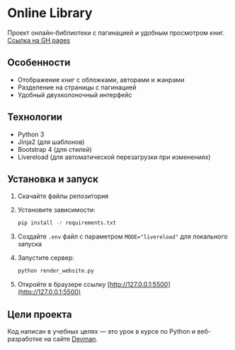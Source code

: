 # Online Library

Проект онлайн-библиотеки с пагинацией и удобным просмотром книг.
[Ссылка на GH pages](https://mikrukovd.github.io/online_library/)

## Особенности

- Отображение книг с обложками, авторами и жанрами
- Разделение на страницы с пагинацией
- Удобный двухколоночный интерфейс

## Технологии

- Python 3
- Jinja2 (для шаблонов)
- Bootstrap 4 (для стилей)
- Livereload (для автоматической перезагрузки при изменениях)

## Установка и запуск

1. Скачайте файлы репозитория

2. Установите зависимости:
    ```bash
    pip install -r requirements.txt
    ```
3. Создайте `.env` файл с параметром `MODE="livereload"` для локального запуска

4. Запустите сервер:
    ```bash
    python render_website.py
    ```
5. Откройте в браузере ссылку [http://127.0.0.1:5500](http://127.0.0.1:5500)


## Цели проекта

Код написан в учебных целях — это урок в курсе по Python и веб-разработке на сайте [Devman](https://dvmn.org).